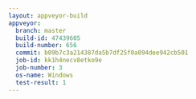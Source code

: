 ```yaml
---
layout: appveyor-build
appveyor:
  branch: master
  build-id: 47439605
  build-number: 656
  commit: b09b7c3a214387da5b7df25f0a094dee942cb501
  job-id: kk1h4necv8etko9e
  job-number: 3
  os-name: Windows
  test-result: 1
---
```

